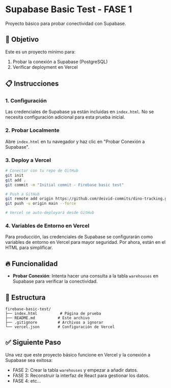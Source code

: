 # Supabase Basic Test - FASE 1

Proyecto básico para probar conectividad con Supabase.

## 🎯 Objetivo

Este es un proyecto mínimo para:
1. Probar la conexión a Supabase (PostgreSQL)
2. Verificar deployment en Vercel

## 📋 Instrucciones

### 1. Configuración

Las credenciales de Supabase ya están incluidas en `index.html`. No se necesita configuración adicional para esta prueba inicial.

### 2. Probar Localmente

Abre `index.html` en tu navegador y haz clic en "Probar Conexión a Supabase".

### 3. Deploy a Vercel

```bash
# Conectar con tu repo de GitHub
git init
git add .
git commit -m "Initial commit - Firebase basic test"

# Push a GitHub
git remote add origin https://github.com/deivid-commits/dino-tracking.git
git push -u origin main --force

# Vercel se auto-deployará desde GitHub
```

### 4. Variables de Entorno en Vercel

Para producción, las credenciales de Supabase se configurarán como variables de entorno en Vercel para mayor seguridad. Por ahora, están en el HTML para simplificar.

## 🔥 Funcionalidad

- **Probar Conexión**: Intenta hacer una consulta a la tabla `warehouses` en Supabase para verificar la conectividad.

## 📁 Estructura

```
firebase-basic-test/
├── index.html          # Página de prueba
├── README.md          # Este archivo
├── .gitignore         # Archivos a ignorar
└── vercel.json        # Configuración de Vercel
```

## ✅ Siguiente Paso

Una vez que este proyecto básico funcione en Vercel y la conexión a Supabase sea exitosa:
- FASE 2: Crear la tabla `warehouses` y empezar a añadir datos.
- FASE 3: Reconstruir la interfaz de React para gestionar los datos.
- FASE 4: etc...
